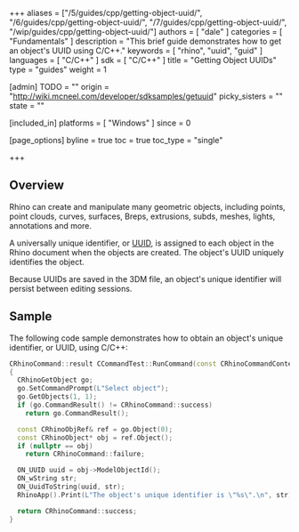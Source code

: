 +++
aliases = ["/5/guides/cpp/getting-object-uuid/", "/6/guides/cpp/getting-object-uuid/", "/7/guides/cpp/getting-object-uuid/", "/wip/guides/cpp/getting-object-uuid/"]
authors = [ "dale" ]
categories = [ "Fundamentals" ]
description = "This brief guide demonstrates how to get an object's UUID using C/C++."
keywords = [ "rhino", "uuid", "guid" ]
languages = [ "C/C++" ]
sdk = [ "C/C++" ]
title = "Getting Object UUIDs"
type = "guides"
weight = 1

[admin]
TODO = ""
origin = "http://wiki.mcneel.com/developer/sdksamples/getuuid"
picky_sisters = ""
state = ""

[included_in]
platforms = [ "Windows" ]
since = 0

[page_options]
byline = true
toc = true
toc_type = "single"

+++

 
## Overview

Rhino can create and manipulate many geometric objects, including points, point clouds, curves, surfaces, Breps, extrusions, subds, meshes, lights, annotations and more.

A universally unique identifier, or [UUID](https://en.wikipedia.org/wiki/Universally_unique_identifier), is assigned to each object in the Rhino document when the objects are created. The object's UUID uniquely identifies the object.

Because UUIDs are saved in the 3DM file, an object's unique identifier will persist between editing sessions.

## Sample

The following code sample demonstrates how to obtain an object's unique identifier, or UUID, using C/C++:

```cpp
CRhinoCommand::result CCommandTest::RunCommand(const CRhinoCommandContext& context)
{
  CRhinoGetObject go;
  go.SetCommandPrompt(L"Select object");
  go.GetObjects(1, 1);
  if (go.CommandResult() != CRhinoCommand::success)
    return go.CommandResult();

  const CRhinoObjRef& ref = go.Object(0);
  const CRhinoObject* obj = ref.Object();
  if (nullptr == obj)
    return CRhinoCommand::failure;

  ON_UUID uuid = obj->ModelObjectId();
  ON_wString str;
  ON_UuidToString(uuid, str);
  RhinoApp().Print(L"The object's unique identifier is \"%s\".\n", str);

  return CRhinoCommand::success;
}
```
